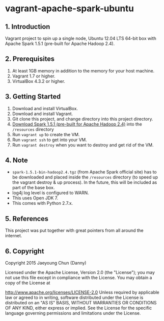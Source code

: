 # vagrant-apache-spark-ubuntu

## 1. Introduction
Vagrant project to spin up a single node, Ubuntu 12.04 LTS 64-bit box with Apache Spark 1.5.1 (pre-built for Apache Hadoop 2.4).

## 2. Prerequisites
1. At least 1GB memory in addition to the memory for your host machine.
2. Vagrant 1.7 or higher.
3. VirtualBox 4.3.2 or higher.

## 3. Getting Started
1. Download and install VirtualBox.
2. Download and install Vagrant.
3. Git clone this project, and change directory into this project directory.
4. [Download Spark 1.5.1 (pre-built for Apache Hadoop 2.4)](http://d3kbcqa49mib13.cloudfront.net/spark-1.5.1-bin-hadoop2.4.tgz) into the `/resources` directory
5. Run `vagrant up` to create the VM.
6. Run `vagrant ssh` to get into your VM.
7. Run `vagrant destroy` when you want to destroy and get rid of the VM.

## 4. Note
- `spark-1.5.1-bin-hadoop2.4.tgz` (from Apache Spark official site) has to be downloaded and placed inside the `/resources` directory (to speed up the vagrant destroy & up process). In the future, this will be included as part of the base box.
- log4j log level is configured to WARN.
- This uses Open JDK 7.
- This comes with Python 2.7.x.
 
## 5. References
This project was put together with great pointers from all around the internet.

## 6. Copyright
Copyright 2015 Jaeyoung Chun (Danny)

Licensed under the Apache License, Version 2.0 (the "License"); you may not use this file except in compliance with the License. You may obtain a copy of the License at

http://www.apache.org/licenses/LICENSE-2.0
Unless required by applicable law or agreed to in writing, software distributed under the License is distributed on an "AS IS" BASIS, WITHOUT WARRANTIES OR CONDITIONS OF ANY KIND, either express or implied. See the License for the specific language governing permissions and limitations under the License.

